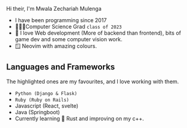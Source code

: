 Hi their, I'm Mwala Zechariah Mulenga
- I have been programming since 2017
- 👨🏾‍💻Computer Science Grad `class of 2023`
- 💽 I love Web development (More of backend than frontend), bits of game dev and some computer vision work.
- 🪟 Neovim with amazing colours.
## Languages and Frameworks
The highlighted ones are my favourites, and I love working with them.
- `Python (Django & Flask)`
- `Ruby (Ruby on Rails)`
- Javascript (React, svelte)
- Java (Springboot)
- Currently learning 🦀 Rust and improving on my c++.
